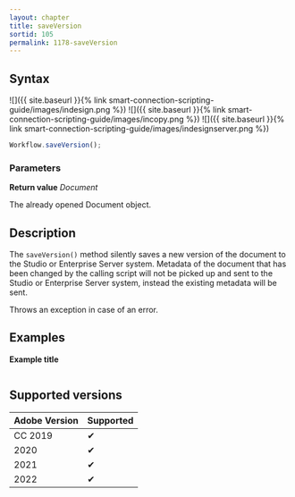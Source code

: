 ```yaml
---
layout: chapter
title: saveVersion
sortid: 105
permalink: 1178-saveVersion
---
```

## Syntax

![]({{ site.baseurl }}{% link smart-connection-scripting-guide/images/indesign.png %}) ![]({{ site.baseurl }}{% link smart-connection-scripting-guide/images/incopy.png %}) ![]({{ site.baseurl }}{% link smart-connection-scripting-guide/images/indesignserver.png %})
```javascript
Workflow.saveVersion();
```

### Parameters

**Return value** *Document*

The already opened Document object.

## Description

The `saveVersion()` method silently saves a new version of the document to the Studio or Enterprise Server system. Metadata of the document that has been changed by the calling script will not be picked up and sent to the Studio or Enterprise Server system, instead the existing metadata will be sent.

Throws an exception in case of an error.

## Examples

**Example title**

```javascript

```

## Supported versions

| Adobe Version | Supported |
|---------------|-----------|
| CC 2019       | ✔         |
| 2020          | ✔         |
| 2021          | ✔         |
| 2022          | ✔         |
